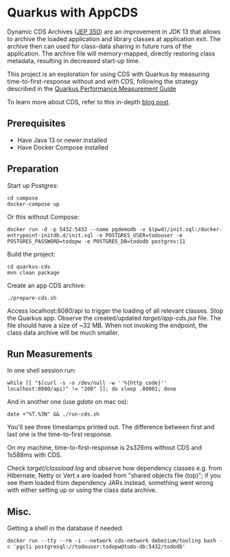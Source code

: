 # Quarkus with AppCDS

Dynamic CDS Archives ([JEP 350](https://openjdk.java.net/jeps/350)) are an improvement in JDK 13 that allows to archive the loaded application and library classes at application exit.
The archive then can used for class-data sharing in future runs of the application.
The archive file will memory-mapped, directly restoring class metadata, resulting in decreased start-up time.

This project is an exploration for using CDS with Quarkus by measuring time-to-first-response without and with CDS, following the strategy described in the [Quarkus Performance Measurement Guide](https://quarkus.io/guides/performance-measure)

To learn more about CDS, refer to this in-depth [blog post](https://blog.codefx.org/java/application-class-data-sharing/).

## Prerequisites

* Have Java 13 or newer installed
* Have Docker Compose installed

## Preparation

Start up Postgres:

```shell
cd compose
docker-compose up
```

Or this without Compose:

```shell
docker run -d -p 5432:5432 --name pgdemodb -v $(pwd)/init.sql:/docker-entrypoint-initdb.d/init.sql -e POSTGRES_USER=todouser -e POSTGRES_PASSWORD=todopw -e POSTGRES_DB=tododb postgres:11
```

Build the project:

```shell
cd quarkus-cds
mvn clean package
```

Create an app CDS archive:

```shell
./prepare-cds.sh
```

Access localhost:8080/api to trigger the loading of all relevant classes.
Stop the Quarkus app.
Observe the created/updated _target/app-cds.jsa_ file.
The file should have a size of ~32 MB. When not invoking the endpoint, the class data archive will be much smaller.

## Run Measurements

In one shell session run:

```shell
while [[ "$(curl -s -o /dev/null -w ''%{http_code}'' localhost:8080/api)" != "200" ]]; do sleep .00001; done
```

And in another one (use _gdate_ on mac os):

```shell
date +"%T.%3N" && ./run-cds.sh
```

You'll see three timestamps printed out.
The difference between first and last one is the time-to-first response.

On my machine, time-to-first-response is 2s326ms without CDS and 1s588ms with CDS.

Check _target/classload.log_ and observe how dependency classes e.g. from Hibernate, Netty or Vert.x are loaded from "shared objects file (top)"; if you see them loaded from dependency JARs instead, something went wrong with either setting up or using the class data archive.

## Misc.

Getting a shell in the database if needed:

```shell
docker run --tty --rm -i --network cds-network debezium/tooling bash -c 'pgcli postgresql://todouser:todopw@todo-db:5432/tododb'
```
